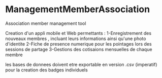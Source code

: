 # ManagementMemberAssociation
Association member management tool


Creation d'un appli mobile et Web permettants :
1-Enregistrement des nouveaux membres , incluant leurs informations ainsi qu'une photo d'identite 
2-Fiche de presence numerique pour les pointages lors des sessions de partage 
3-Gestions des cotisaions mensuelles de chaque membre



les bases de donnees doivent etre exportable en version .csv (imperatif) pour la creation des badges individuels  
